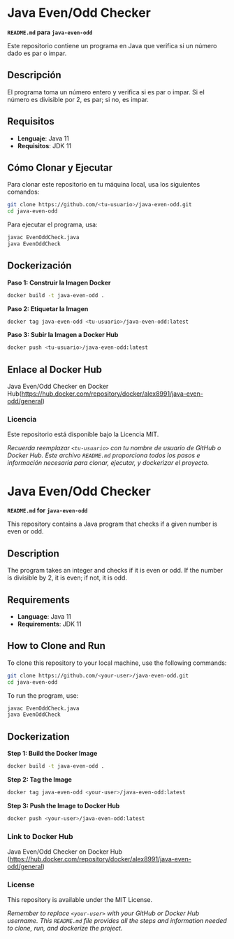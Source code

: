 # **Java Even/Odd Checker**

**`README.md` para `java-even-odd`**

Este repositorio contiene un programa en Java que verifica si un número dado es par o impar.

## Descripción

El programa toma un número entero y verifica si es par o impar. Si el número es divisible por 2, es par; si no, es impar.

## Requisitos

- **Lenguaje**: Java 11
- **Requisitos**: JDK 11

## Cómo Clonar y Ejecutar

Para clonar este repositorio en tu máquina local, usa los siguientes comandos:

```bash
git clone https://github.com/<tu-usuario>/java-even-odd.git
cd java-even-odd
```
Para ejecutar el programa, usa:

```bash
javac EvenOddCheck.java
java EvenOddCheck
```

## Dockerización
**Paso 1: Construir la Imagen Docker**

```bash
docker build -t java-even-odd .
```
**Paso 2: Etiquetar la Imagen**

```bash
docker tag java-even-odd <tu-usuario>/java-even-odd:latest
```
**Paso 3: Subir la Imagen a Docker Hub**

```bash
docker push <tu-usuario>/java-even-odd:latest
```
## Enlace al Docker Hub
Java Even/Odd Checker en Docker Hub(https://hub.docker.com/repository/docker/alex8991/java-even-odd/general)

### Licencia
Este repositorio está disponible bajo la Licencia MIT.

*Recuerda reemplazar `<tu-usuario>` con tu nombre de usuario de GitHub o Docker Hub. Este archivo `README.md` proporciona todos los pasos e información necesaria para clonar, ejecutar, y dockerizar el proyecto.*




# **Java Even/Odd Checker**

**`README.md` for `java-even-odd`**

This repository contains a Java program that checks if a given number is even or odd.

## Description

The program takes an integer and checks if it is even or odd. If the number is divisible by 2, it is even; if not, it is odd.

## Requirements

- **Language**: Java 11
- **Requirements**: JDK 11

## How to Clone and Run

To clone this repository to your local machine, use the following commands:

```bash
git clone https://github.com/<your-user>/java-even-odd.git
cd java-even-odd
```
To run the program, use:

```bash
javac EvenOddCheck.java
java EvenOddCheck
```

## Dockerization
**Step 1: Build the Docker Image**

```bash
docker build -t java-even-odd .
```
**Step 2: Tag the Image**

```bash
docker tag java-even-odd <your-user>/java-even-odd:latest
```
**Step 3: Push the Image to Docker Hub**

```bash
docker push <your-user>/java-even-odd:latest
```
### Link to Docker Hub
Java Even/Odd Checker on Docker Hub (https://hub.docker.com/repository/docker/alex8991/java-even-odd/general)

### License
This repository is available under the MIT License.

*Remember to replace `<your-user>` with your GitHub or Docker Hub username. This `README.md` file provides all the steps and information needed to clone, run, and dockerize the project.*
